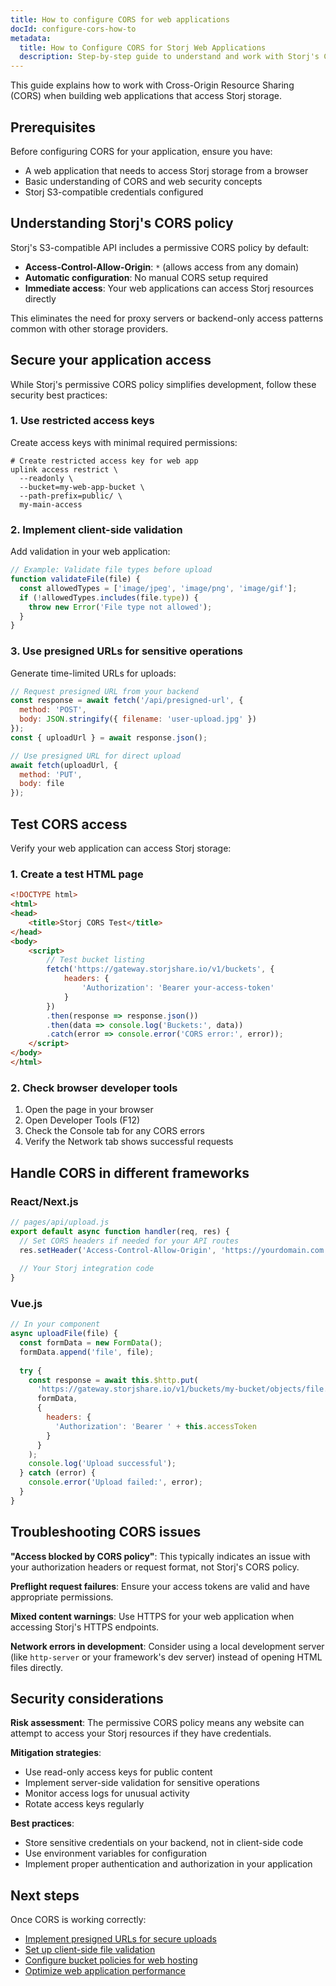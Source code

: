 ```yaml
---
title: How to configure CORS for web applications
docId: configure-cors-how-to
metadata:
  title: How to Configure CORS for Storj Web Applications
  description: Step-by-step guide to understand and work with Storj's CORS policy for secure web application development.
---
```


This guide explains how to work with Cross-Origin Resource Sharing (CORS) when building web applications that access Storj storage.

## Prerequisites

Before configuring CORS for your application, ensure you have:

- A web application that needs to access Storj storage from a browser
- Basic understanding of CORS and web security concepts
- Storj S3-compatible credentials configured

## Understanding Storj's CORS policy

Storj's S3-compatible API includes a permissive CORS policy by default:

- **Access-Control-Allow-Origin**: `*` (allows access from any domain)
- **Automatic configuration**: No manual CORS setup required
- **Immediate access**: Your web applications can access Storj resources directly

This eliminates the need for proxy servers or backend-only access patterns common with other storage providers.

## Secure your application access

While Storj's permissive CORS policy simplifies development, follow these security best practices:

### 1. Use restricted access keys

Create access keys with minimal required permissions:

```shell
# Create restricted access key for web app
uplink access restrict \
  --readonly \
  --bucket=my-web-app-bucket \
  --path-prefix=public/ \
  my-main-access
```

### 2. Implement client-side validation

Add validation in your web application:

```javascript
// Example: Validate file types before upload
function validateFile(file) {
  const allowedTypes = ['image/jpeg', 'image/png', 'image/gif'];
  if (!allowedTypes.includes(file.type)) {
    throw new Error('File type not allowed');
  }
}
```

### 3. Use presigned URLs for sensitive operations

Generate time-limited URLs for uploads:

```javascript
// Request presigned URL from your backend
const response = await fetch('/api/presigned-url', {
  method: 'POST',
  body: JSON.stringify({ filename: 'user-upload.jpg' })
});
const { uploadUrl } = await response.json();

// Use presigned URL for direct upload
await fetch(uploadUrl, {
  method: 'PUT',
  body: file
});
```

## Test CORS access

Verify your web application can access Storj storage:

### 1. Create a test HTML page

```html
<!DOCTYPE html>
<html>
<head>
    <title>Storj CORS Test</title>
</head>
<body>
    <script>
        // Test bucket listing
        fetch('https://gateway.storjshare.io/v1/buckets', {
            headers: {
                'Authorization': 'Bearer your-access-token'
            }
        })
        .then(response => response.json())
        .then(data => console.log('Buckets:', data))
        .catch(error => console.error('CORS error:', error));
    </script>
</body>
</html>
```

### 2. Check browser developer tools

1. Open the page in your browser
2. Open Developer Tools (F12)
3. Check the Console tab for any CORS errors
4. Verify the Network tab shows successful requests

## Handle CORS in different frameworks

### React/Next.js
```javascript
// pages/api/upload.js
export default async function handler(req, res) {
  // Set CORS headers if needed for your API routes
  res.setHeader('Access-Control-Allow-Origin', 'https://yourdomain.com');
  
  // Your Storj integration code
}
```

### Vue.js
```javascript
// In your component
async uploadFile(file) {
  const formData = new FormData();
  formData.append('file', file);
  
  try {
    const response = await this.$http.put(
      'https://gateway.storjshare.io/v1/buckets/my-bucket/objects/file.jpg',
      formData,
      {
        headers: {
          'Authorization': 'Bearer ' + this.accessToken
        }
      }
    );
    console.log('Upload successful');
  } catch (error) {
    console.error('Upload failed:', error);
  }
}
```

## Troubleshooting CORS issues

**"Access blocked by CORS policy"**: This typically indicates an issue with your authorization headers or request format, not Storj's CORS policy.

**Preflight request failures**: Ensure your access tokens are valid and have appropriate permissions.

**Mixed content warnings**: Use HTTPS for your web application when accessing Storj's HTTPS endpoints.

**Network errors in development**: Consider using a local development server (like `http-server` or your framework's dev server) instead of opening HTML files directly.

## Security considerations

**Risk assessment**: The permissive CORS policy means any website can attempt to access your Storj resources if they have credentials.

**Mitigation strategies**:
- Use read-only access keys for public content
- Implement server-side validation for sensitive operations
- Monitor access logs for unusual activity
- Rotate access keys regularly

**Best practices**:
- Store sensitive credentials on your backend, not in client-side code
- Use environment variables for configuration
- Implement proper authentication and authorization in your application

## Next steps

Once CORS is working correctly:

- [Implement presigned URLs for secure uploads](#)
- [Set up client-side file validation](#)
- [Configure bucket policies for web hosting](#)
- [Optimize web application performance](#)